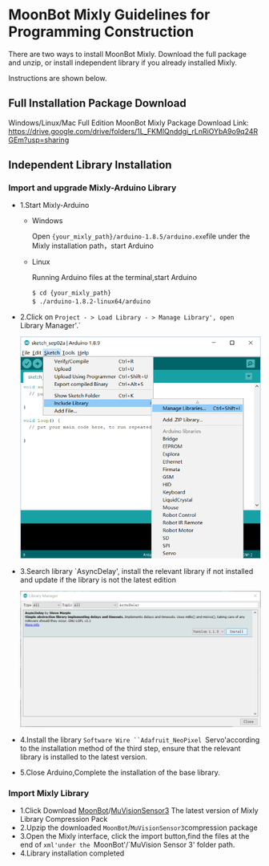# MoonBot Mixly Guidelines for Programming Construction

There are two ways to install MoonBot Mixly. Download the full package and unzip, or install independent library if you already installed Mixly.

Instructions are shown below.

## Full Installation Package Download

Windows/Linux/Mac Full Edition MoonBot Mixly Package Download Link: <https://drive.google.com/drive/folders/1L_FKMlQnddgi_rLnRiOYbA9o9q24RGEm?usp=sharing>

## Independent Library Installation

### Import and upgrade Mixly-Arduino Library

- 1.Start Mixly-Arduino
    - Windows

        Open `{your_mixly_path}/arduino-1.8.5/arduino.exe`file under the Mixly installation path，start Arduino

    - Linux

        Running Arduino files at the terminal,start Arduino
        ```bash
        $ cd {your_mixly_path}
        $ ./arduino-1.8.2-linux64/arduino
        ```
- 2.Click on `Project - > Load Library - > Manage Library', open  `Library Manager'.`

    ![](./images/Earduino_lib_management_zh.png)

- 3.Search library `AsyncDelay', install the relevant library if not installed and update if the library is not the latest edition

    ![](./images/Earduino_lib_download_zh.png)

- 4.Install the library `Software Wire ``Adafruit_NeoPixel `Servo'according to the installation method of the third step,
    ensure that the relevant library is installed to the latest version.
	
- 5.Close Arduino,Complete the installation of the base library.

### Import Mixly Library

- 1.Click Download [MoonBot](https://github.com/mu-opensource/MoonBot-Mixly/releases/latest)/[MuVisionSensor3](https://github.com/mu-opensource/MuVisionSensor3-Mixly/releases/latest) The latest version of Mixly Library Compression Pack
- 2.Upzip the downloaded `MoonBot`/`MuVisionSensor3`compression package
- 3.Open the Mixly interface, click the import button,find the files at the end of `xml'under the `MoonBot'/`MuVision Sensor 3' folder path.
- 4.Library installation completed
